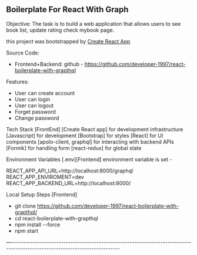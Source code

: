 ## Boilerplate For React With Graph

Objective: The task is to build a web application that allows users to see book list, update rating check mybook page.

this project was bootstrapped by [Create React App](https://create-react-app.dev/)

Source Code:

- Frontend+Backend: github - https://github.com/developer-1997/react-boilerplate-with-grapthql

Features:

- User can create account
- User can login
- User can logout
- Forget password
- Change password

Tech Stack [FrontEnd]
[Create React app] for development infrastructure
[Javascript] for development
[Bootstrap] for styles
[React] for UI components
[apolo-client, graphql] for interacting with backend APIs
[Formik] for handling form
[react-redux] for global state


Environment Variables [.env][Frontend]
environment variable is set -

REACT_APP_API_URL=http://localhost:8000/graphql
REACT_APP_ENVIROMENT=dev
REACT_APP_BACKEND_URL=http://localhost:8000/


Local Setup Steps [Frontend]


- git clone https://github.com/developer-1997/react-boilerplate-with-grapthql/
- cd react-boilerplate-with-grapthql
- npm install --force
- npm start

—----------------------------------------------------------------------------------------------------------------------------

